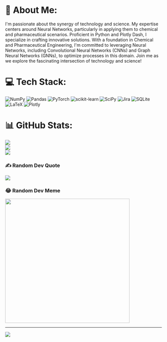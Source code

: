 # 💫 About Me:
I'm passionate about the synergy of technology and science. My expertise centers around Neural Networks, particularly in applying them to chemical and pharmaceutical scenarios. Proficient in Python and Plotly Dash, I specialize in crafting innovative solutions. With a foundation in Chemical and Pharmaceutical Engineering, I'm committed to leveraging Neural Networks, including Convolutional Neural Networks (CNNs) and Graph Neural Networks (GNNs), to optimize processes in this domain. Join me as we explore the fascinating intersection of technology and science!


# 💻 Tech Stack:
![NumPy](https://img.shields.io/badge/numpy-%23013243.svg?style=for-the-badge&logo=numpy&logoColor=white) ![Pandas](https://img.shields.io/badge/pandas-%23150458.svg?style=for-the-badge&logo=pandas&logoColor=white) ![PyTorch](https://img.shields.io/badge/PyTorch-%23EE4C2C.svg?style=for-the-badge&logo=PyTorch&logoColor=white) ![scikit-learn](https://img.shields.io/badge/scikit--learn-%23F7931E.svg?style=for-the-badge&logo=scikit-learn&logoColor=white) ![SciPy](https://img.shields.io/badge/SciPy-%230C55A5.svg?style=for-the-badge&logo=scipy&logoColor=%white) ![Jira](https://img.shields.io/badge/jira-%230A0FFF.svg?style=for-the-badge&logo=jira&logoColor=white) ![SQLite](https://img.shields.io/badge/sqlite-%2307405e.svg?style=for-the-badge&logo=sqlite&logoColor=white) ![LaTeX](https://img.shields.io/badge/latex-%23008080.svg?style=for-the-badge&logo=latex&logoColor=white) ![Plotly](https://img.shields.io/badge/Plotly-%233F4F75.svg?style=for-the-badge&logo=plotly&logoColor=white)
# 📊 GitHub Stats:
![](https://github-readme-stats.vercel.app/api?username=acmoudleysa&theme=dark&hide_border=true&include_all_commits=false&count_private=false)<br/>
![](https://github-readme-streak-stats.herokuapp.com/?user=acmoudleysa&theme=dark&hide_border=true)<br/>
![](https://github-readme-stats.vercel.app/api/top-langs/?username=acmoudleysa&theme=dark&hide_border=true&include_all_commits=true&count_private=true&layout=compact)

### ✍️ Random Dev Quote
![](https://quotes-github-readme.vercel.app/api?type=horizontal&theme=radical)

### 😂 Random Dev Meme
<img src='https://randommeme-five.vercel.app/' style="height: 400px;"/>

---
[![](https://visitcount.itsvg.in/api?id=acmoudleysa&icon=0&color=0)](https://visitcount.itsvg.in)

<!-- Proudly created with GPRM ( https://gprm.itsvg.in ) -->
